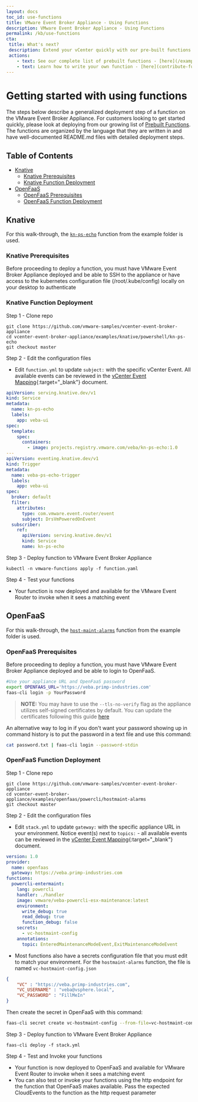```yaml
---
layout: docs
toc_id: use-functions
title: VMware Event Broker Appliance - Using Functions
description: VMware Event Broker Appliance - Using Functions
permalink: /kb/use-functions
cta:
 title: What's next?
 description: Extend your vCenter quickly with our pre-built functions
 actions:
    - text: See our complete list of prebuilt functions - [here](/examples)
    - text: Learn how to write your own function - [here](contribute-functions).
---
```


# Getting started with using functions

The steps below describe a generalized deployment step of a function on the VMware Event Broker Appliance. For customers looking to get started quickly, please look at deploying from our growing list of [Prebuilt Functions](/examples). The functions are organized by the language that they are written in and have well-documented README.md files with detailed deployment steps.

## Table of Contents
- [Knative](#knative)
  - [Knative Prerequisites](#knative-prerequisites)
  - [Knative Function Deployment](#knative-function-deloyment)
- [OpenFaaS](#openfaas)
  - [OpenFaaS Prerequisites](#openfaas-prerequisites)
  - [OpenFaaS Function Deployment](#openfaas-function-deloyment)

## Knative

For this walk-through, the [`kn-ps-echo`](/examples-knative) function from the example folder is used.

### Knative Prerequisites

Before proceeding to deploy a function, you must have VMware Event Broker Appliance deployed and be able to SSH to the appliance or have access to the kubernetes configuration file (/root/.kube/config) locally on your desktop to authenticate


### Knative Function Deployment
Step 1 - Clone repo

```
git clone https://github.com/vmware-samples/vcenter-event-broker-appliance
cd vcenter-event-broker-appliance/examples/knative/powershell/kn-ps-echo
git checkout master
```

Step 2 - Edit the configuration files

* Edit `function.yml` to update `subject:` with the specific vCenter Event. All available events can be reviewed in the [vCenter Event Mapping](https://github.com/lamw/vcenter-event-mapping){:target="_blank"} document.

```yaml
apiVersion: serving.knative.dev/v1
kind: Service
metadata:
  name: kn-ps-echo
  labels:
    app: veba-ui
spec:
  template:
    spec:
      containers:
        - image: projects.registry.vmware.com/veba/kn-ps-echo:1.0
---
apiVersion: eventing.knative.dev/v1
kind: Trigger
metadata:
  name: veba-ps-echo-trigger
  labels:
    app: veba-ui
spec:
  broker: default
  filter:
    attributes:
      type: com.vmware.event.router/event
      subject: DrsVmPoweredOnEvent
  subscriber:
    ref:
      apiVersion: serving.knative.dev/v1
      kind: Service
      name: kn-ps-echo
```

Step 3 - Deploy function to VMware Event Broker Appliance

```
kubectl -n vmware-functions apply -f function.yaml
```

Step 4 - Test your functions

* Your function is now deployed and available for the VMware Event Router to invoke when it sees a matching event

## OpenFaaS

For this walk-through, the [`host-maint-alarms`](/examples) function from the example folder is used.

### OpenFaaS Prerequisites

Before proceeding to deploy a function, you must have VMware Event Broker Appliance deployed and be able to login to OpenFaaS.

```bash
#Use your appliance URL and OpenFaaS password 
export OPENFAAS_URL='https://veba.primp-industries.com'
faas-cli login -p YourPassword
```
> **NOTE:** You may have to use the `--tls-no-verify` flag as the appliance utilizes self-signed certificates by default. You can update the certificates following this guide [here](advanced-certificates)

An alternative way to log in if you don't want your password showing up in command history is to put the password in a text file and use this command:
```bash
cat password.txt | faas-cli login --password-stdin
```

### OpenFaaS Function Deployment

Step 1 - Clone repo

```
git clone https://github.com/vmware-samples/vcenter-event-broker-appliance
cd vcenter-event-broker-appliance/examples/openfaas/powercli/hostmaint-alarms
git checkout master
```

Step 2 - Edit the configuration files

* Edit `stack.yml` to update `gateway:` with the specific appliance URL in your environment. Notice event(s) next to `topics:` - all available events can be reviewed in the [vCenter Event Mapping](https://github.com/lamw/vcenter-event-mapping){:target="_blank"} document.

```yaml
version: 1.0
provider:
  name: openfaas
  gateway: https://veba.primp-industries.com
functions:
  powercli-entermaint:
    lang: powercli
    handler: ./handler
    image: vmware/veba-powercli-esx-maintenance:latest
    environment:
      write_debug: true
      read_debug: true
      function_debug: false
    secrets:
      - vc-hostmaint-config
    annotations:
      topic: EnteredMaintenanceModeEvent,ExitMaintenanceModeEvent
```

* Most functions also have a secrets configuration file that you must edit to match your environment. For the `hostmaint-alarms` function, the file is named `vc-hostmaint-config.json`
```json
{
    "VC" : "https://veba.primp-industries.com",
    "VC_USERNAME" : "veba@vsphere.local",
    "VC_PASSWORD" : "FillMeIn"
}
```
Then create the secret in OpenFaaS with this command:
```bash
faas-cli secret create vc-hostmaint-config --from-file=vc-hostmaint-config.json 
```


Step 3 - Deploy function to VMware Event Broker Appliance

```
faas-cli deploy -f stack.yml
```

Step 4 - Test and Invoke your functions

* Your function is now deployed to OpenFaaS and available for VMware Event Router to invoke when it sees a matching event
* You can also test or invoke your functions using the http endpoint for the function that OpenFaaS makes available. Pass the expected CloudEvents to the function as the http request parameter
